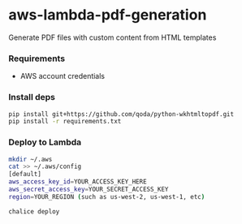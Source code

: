 # aws-lambda-pdf-generation
Generate PDF files with custom content from HTML templates

### Requirements
- AWS account credentials

### Install deps

```bash
pip install git+https://github.com/qoda/python-wkhtmltopdf.git
pip install -r requirements.txt
```

### Deploy to Lambda

```bash
mkdir ~/.aws
cat >> ~/.aws/config
[default]
aws_access_key_id=YOUR_ACCESS_KEY_HERE
aws_secret_access_key=YOUR_SECRET_ACCESS_KEY
region=YOUR_REGION (such as us-west-2, us-west-1, etc)

chalice deploy
```
